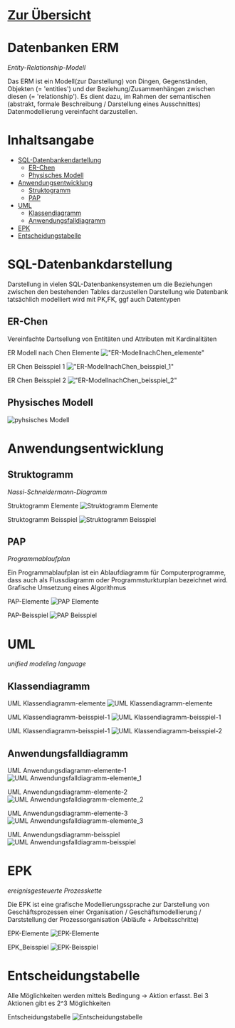 # [Zur Übersicht](./index.html)
# Datenbanken ERM
*Entity-Relationship-Modell*

Das ERM ist ein Modell(zur Darstellung) von Dingen, Gegenständen, Objekten (= 'entities') und der Beziehung/Zusammenhängen zwischen diesen (= 'relationship'). Es dient dazu, im Rahmen der semantischen (abstrakt, formale Beschreibung / Darstellung eines Ausschnittes) Datenmodellierung vereinfacht darzustellen.

# Inhaltsangabe
- [SQL-Datenbankendartellung](#sql-datenbankendarstellung)
	- [ER-Chen](#er-chen)
	- [Physisches Modell](#physisches-modell)
- [Anwendungsentwicklung](#anwendungsentwicklung)
	- [Struktogramm](#struktogramm)
	- [PAP](#pap)	
- [UML](#uml)
	- [Klassendiagramm](#klassendiagramm)
	- [Anwendungsfalldiagramm](#anwendungsfalldiagramm)
- [EPK](#epk)
- [Entscheidungstabelle](#entscheidungstabelle)

	

# SQL-Datenbankdarstellung
Darstellung in vielen SQL-Datenbankensystemen um die Beziehungen zwischen den bestehenden Tables darzustellen
Darstellung wie Datenbank tatsächlich modelliert wird mit PK,FK, ggf auch Datentypen

## ER-Chen
Vereinfachte Dartsellung von Entitäten und Attributen mit Kardinalitäten

ER Modell nach Chen Elemente
!["ER-ModellnachChen_elemente"](pics/erm_chen_elemente.png)

ER Chen Beisspiel 1
!["ER-ModellnachChen_beisspiel_1"](pics/erm_chen_beisspiel_1.png)

ER Chen Beisspiel 2
!["ER-ModellnachChen_beisspiel_2"](pics/erm_chen_beisspiel_2.png)


## Physisches Modell
![pyhsisches Modell](pics/erm_physischeER.png)

# Anwendungsentwicklung
## Struktogramm
*Nassi-Schneidermann-Diagramm*

Struktogramm Elemente
![Struktogramm Elemente](pics/struktogramm_elemente.png)

Struktogramm Beisspiel
![Struktogramm Beisspiel](pics/struktogramm_beisspiel.png)

## PAP
*Programmablaufplan*

Ein Programmablaufplan ist ein Ablaufdiagramm für Computerprogramme, dass auch als Flussdiagramm oder Programmsturkturplan bezeichnet wird. Grafische Umsetzung eines Algorithmus

PAP-Elemente
![PAP Elemente](pics/pap_elemente.png)

PAP-Beisspiel
![PAP Beisspiel](pics/pap_beisspiel.png)

# UML
*unified modeling language*

## Klassendiagramm
UML Klassendiagramm-elemente
![UML Klassendiagramm-elemente](pics/UML_Klassendiagramm_elemente.png)

UML Klassendiagramm-beisspiel-1
![UML Klassendiagramm-beisspiel-1](pics/UML_Klassendiagramm_beisspiel_1.png)

UML Klassendiagramm-beisspiel-1
![UML Klassendiagramm-beisspiel-2](pics/UML_Klassendiagramm_beisspiel_2.png)


## Anwendungsfalldiagramm
UML Anwendungsdiagramm-elemente-1
![UML Anwendungsfalldiagramm-elemente_1](pics/UML_Anwendungsfalldiagramm_elemente_1.png)

UML Anwendungsdiagramm-elemente-2
![UML Anwendungsfalldiagramm-elemente_2](pics/UML_Anwendungsfalldiagramm_elemente_2.png)

UML Anwendungsdiagramm-elemente-3
![UML Anwendungsfalldiagramm-elemente_3](pics/UML_Anwendungsfalldiagramm_elemente_3.png)

UML Anwendungsdiagramm-beisspiel
![UML Anwendungsfalldiagramm-beisspiel](pics/UML_Anwendungsfalldiagramm_beisspiel.png)



# EPK
*ereignisgesteuerte  Prozesskette*

Die EPK ist eine grafische Modellierungssprache zur Darstellung von Geschäftsprozessen einer Organisation / Geschäftsmodellierung / Darststellung der Prozessorganisation (Abläufe + Arbeitsschritte)

EPK-Elemente
![EPK-Elemente](pics/epk_elemente.png)

EPK_Beisspiel
![EPK-Beisspiel](pics/epk_bsp.png)

# Entscheidungstabelle
Alle Möglichkeiten werden mittels Bedingung -> Aktion erfasst. Bei 3 Aktionen gibt es 2^3 Möglichkeiten

Entscheidungstabelle
![Entscheidungstabelle](pics/entscheidungstabelle.png)
